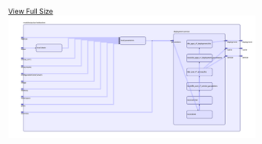 [View Full Size](https://raw.githubusercontent.com/mingfang/terraform-provider-k8s/master/modules/pulsar/websocket/diagram.svg?sanitize=true)<img src="diagram.svg"/>
